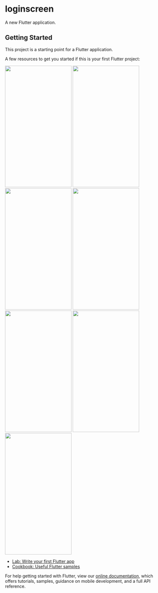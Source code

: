 # loginscreen

A new Flutter application.

## Getting Started

This project is a starting point for a Flutter application.

A few resources to get you started if this is your first Flutter project:

<img src="https://user-images.githubusercontent.com/27687969/57206972-802be680-6fe7-11e9-8183-25422b61c55f.png" height="400" width="220"> <img src="https://user-images.githubusercontent.com/27687969/57213081-57194f00-7003-11e9-9cca-a9b7c9d5ec0c.png" height="400" width="220"> <img src="https://user-images.githubusercontent.com/27687969/57213244-d9a20e80-7003-11e9-99d9-4fd1660b61de.png" height="400" width="220"> <img src="https://user-images.githubusercontent.com/27687969/57213277-efafcf00-7003-11e9-9baa-958d2fa41f28.png" height="400" width="220"> <img src="https://user-images.githubusercontent.com/27687969/57213292-fb9b9100-7003-11e9-9320-cdd35d364afa.png" height="400" width="220"> <img src="https://user-images.githubusercontent.com/27687969/57213315-09511680-7004-11e9-9799-e09febb2b34f.png" height="400" width="220"> <img src="https://user-images.githubusercontent.com/27687969/57213338-1a9a2300-7004-11e9-8b2f-216b047cbd61.png" height="400" width="220">

- [Lab: Write your first Flutter app](https://flutter.io/docs/get-started/codelab)
- [Cookbook: Useful Flutter samples](https://flutter.io/docs/cookbook)

For help getting started with Flutter, view our 
[online documentation](https://flutter.io/docs), which offers tutorials, 
samples, guidance on mobile development, and a full API reference.
